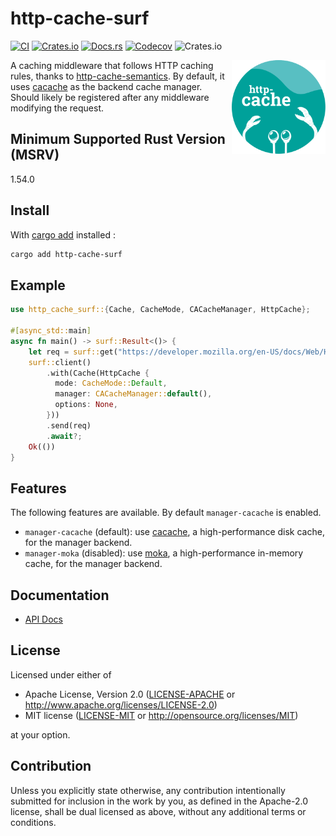 # http-cache-surf

[![CI](https://img.shields.io/github/workflow/status/06chaynes/http-cache/Rust?label=CI&style=for-the-badge)](https://github.com/06chaynes/http-cache/actions/workflows/rust.yml)
[![Crates.io](https://img.shields.io/crates/v/http-cache-surf?style=for-the-badge)](https://crates.io/crates/http-cache-surf)
[![Docs.rs](https://img.shields.io/docsrs/http-cache-surf?style=for-the-badge)](https://docs.rs/http-cache-surf)
[![Codecov](https://img.shields.io/codecov/c/github/06chaynes/http-cache?style=for-the-badge)](https://app.codecov.io/gh/06chaynes/http-cache)
![Crates.io](https://img.shields.io/crates/l/http-cache-surf?style=for-the-badge)


<img align="right" src="https://raw.githubusercontent.com/06chaynes/http-cache/latest/.assets/images/http-cache_logo_bluegreen.svg" height="150px" alt="the http-cache logo">

A caching middleware that follows HTTP caching rules,
thanks to [http-cache-semantics](https://github.com/kornelski/rusty-http-cache-semantics).
By default, it uses [cacache](https://github.com/zkat/cacache-rs) as the backend cache manager.
Should likely be registered after any middleware modifying the request.

## Minimum Supported Rust Version (MSRV)

1.54.0

## Install

With [cargo add](https://github.com/killercup/cargo-edit#Installation) installed :

```sh
cargo add http-cache-surf
```

## Example

```rust
use http_cache_surf::{Cache, CacheMode, CACacheManager, HttpCache};

#[async_std::main]
async fn main() -> surf::Result<()> {
    let req = surf::get("https://developer.mozilla.org/en-US/docs/Web/HTTP/Caching");
    surf::client()
        .with(Cache(HttpCache {
          mode: CacheMode::Default,
          manager: CACacheManager::default(),
          options: None,
        }))
        .send(req)
        .await?;
    Ok(())
}
```

## Features

The following features are available. By default `manager-cacache` is enabled.

- `manager-cacache` (default): use [cacache](https://github.com/zkat/cacache-rs), a high-performance disk cache, for the manager backend.
- `manager-moka` (disabled): use [moka](https://github.com/moka-rs/moka), a high-performance in-memory cache, for the manager backend.

## Documentation

- [API Docs](https://docs.rs/http-cache-surf)

## License

Licensed under either of

- Apache License, Version 2.0
  ([LICENSE-APACHE](../LICENSE-APACHE) or <http://www.apache.org/licenses/LICENSE-2.0>)
- MIT license
  ([LICENSE-MIT](../LICENSE-MIT) or <http://opensource.org/licenses/MIT>)

at your option.

## Contribution

Unless you explicitly state otherwise, any contribution intentionally submitted
for inclusion in the work by you, as defined in the Apache-2.0 license, shall be
dual licensed as above, without any additional terms or conditions.
